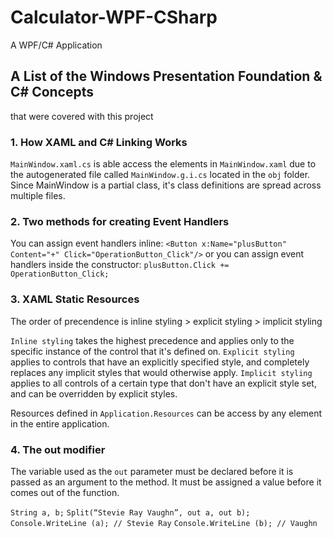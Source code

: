# Calculator-WPF-CSharp
A WPF/C# Application

## A List of the Windows Presentation Foundation & C# Concepts 
that were covered with this project

### 1. How XAML and C# Linking Works
`MainWindow.xaml.cs` is able access the elements in `MainWindow.xaml` due to the autogenerated file 
called `MainWindow.g.i.cs` located in the `obj` folder. Since MainWindow is a partial class, it's 
class definitions are spread across multiple files.

### 2. Two methods for creating Event Handlers
You can assign event handlers inline: `<Button x:Name="plusButton" Content="+" Click="OperationButton_Click"/>` or
you can assign event handlers inside the constructor: `plusButton.Click += OperationButton_Click;`

### 3. XAML Static Resources
The order of precendence is inline styling > explicit styling > implicit styling

`Inline styling` takes the highest precedence and applies only to the specific instance of the control that it's defined on.
`Explicit styling` applies to controls that have an explicitly specified style, and completely replaces any implicit styles that would otherwise apply.
`Implicit styling` applies to all controls of a certain type that don't have an explicit style set, and can be 
overridden by explicit styles.

Resources defined in `Application.Resources` can be access by any element in the entire application.

### 4. The out modifier
The variable used as the `out` parameter must be declared before it is passed as an argument to the method.
It must be assigned a value before it comes out of the function.

`String a, b;`
`Split(“Stevie Ray Vaughn”, out a, out b);`
`Console.WriteLine (a); // Stevie Ray`
`Console.WriteLine (b); // Vaughn`
